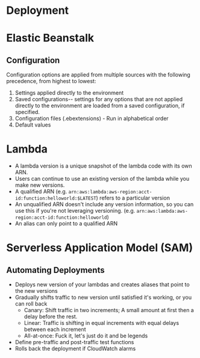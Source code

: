 # Deployment

# Elastic Beanstalk

## Configuration
Configuration options are applied from multiple sources with the following precedence, from highest to lowest:
  1. Settings applied directly to the environment
  2. Saved configurations-- settings for any options that are not applied directly to the environment are loaded from a saved configuration, if specified.
  3. Configuration files (.ebextensions) - Run in alphabetical order
  4. Default values

# Lambda

* A lambda version is a unique snapshot of the lambda code with its own ARN.
* Users can continue to use an existing version of the lambda while you make new versions.
* A qualified ARN (e.g. `arn:aws:lambda:aws-region:acct-id:function:helloworld:$LATEST`) refers to a particular version
* An unqualified ARN doesn't include any version information, so you can use this if you're not leveraging versioning. (e.g. `arn:aws:lambda:aws-region:acct-id:function:helloworld`)
* An alias can only point to a qualified ARN

# Serverless Application Model (SAM)

## Automating Deployments

* Deploys new version of your lambdas and creates aliases that point to the new versions
* Gradually shifts traffic to new version until satisfied it's working, or you can roll back
  - Canary: Shift traffic in two increments; A small amount at first then a delay before the rest.
  - Linear: Traffic is shifting in equal increments with equal delays between each increment
  - All-at-once: Fuck it, let's just do it and be legends
* Define pre-traffic and post-traffic test functions
* Rolls back the deployment if CloudWatch alarms
